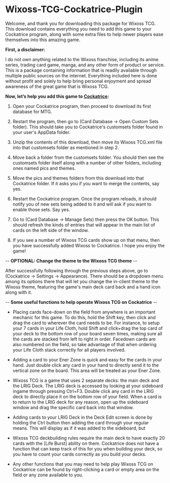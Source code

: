 # Wixoss-TCG-Cockatrice-Plugin

Welcome, and thank you for downloading this package for Wixoss TCG. This download contains everything you need to add this game to your Cockatrice program, along with some extra files to help newer players ease themselves into this amazing game.

**First, a disclaimer:**

I do not own anything related to the Wixoss franchise, including its anime series, trading card game, manga, and any other form of product or service. This is a package containing information that is readily available through multiple public sources on the internet. Everything included here is done without profit and solely to help bring personal enjoyment and spread awareness of the great game that is Wixoss TCG.

**Now, let’s help you add this game to [Cockatrice](https://cockatrice.github.io/):**

1. Open your Cockatrice program, then proceed to download its first database for MTG.

2. Restart the program, then go to (Card Database -> Open Custom Sets folder).  This should take you to Cockatrice's customsets folder found in your user's AppData folder.  

3. Unzip the contents of this download, then move its Wixoss TCG.xml file into that customsets folder as mentioned in step 2.

4. Move back a folder from the customsets folder.  You should then see the customsets folder itself along with a number of other folders, including ones named pics and themes.

5. Move the pics and themes folders from this download into that Cockatrice folder.  If it asks you if you want to merge the contents, say yes.

6. Restart the Cockatrice program.  Once the program reloads, it should notify you of new sets being added to it and will ask if you want to enable those sets.  Say yes.

7. Go to (Card Database -> Manage Sets) then press the OK button.  This should refresh the kinds of entries that will appear in the main list of cards on the left side of the window.

8. If you see a number of Wixoss TCG cards show up on that menu, then you have successfully added Wixoss to Cockatrice.  I hope you enjoy the game!

-- **OPTIONAL:  Change the theme to the Wixoss TCG theme** --

After successfully following through the previous steps above, go to (Cockatrice -> Settings -> Appearance). There should be a dropdown menu among its options there that will let you change the in-client theme to the Wixoss theme, featuring the game's main deck card back and a hand icon along with it.

-- **Some useful functions to help operate Wixoss TCG on Cockatrice** --

- Placing cards face-down on the field from anywhere is an important mechanic for this game. To do this, hold the Shift key, then click and drag the card to wherever the card needs to be. For instance, to setup your 7 cards in your Life Cloth, hold Shift and click+drag the top card of your deck to the bottom row of your board seven times, making sure all the cards are stacked from left to right in order. Facedown cards are also numbered on the field, so take advantage of that when ordering your Life Cloth stack correctly for all players involved.

- Adding a card to your Ener Zone is quick and easy for the cards in your hand. Just double click any card in your hand to directly send it to the vertical zone on the board. This area will be treated as your Ener Zone.

-  Wixoss TCG is a game that uses 2 separate decks: the main deck and the LRIG Deck. The LRIG deck is accessed by looking at your sideboard ingame through pressing Ctrl+F3. Double click any card in the LRIG deck to directly place it on the bottom row of your field. When a card is to return to the LRIG deck for any reason, open up the sideboard window and drag the specific card back into that window.

-  Adding cards to your LRIG Deck in the Deck Edit screen is done by holding the Ctrl button then adding the card through your regular means. This will display as if it was added to the sideboard, but 

-  Wixoss TCG deckbuilding rules require the main deck to have exactly 20 cards with the [Life Burst] ability on them. Cockatrice does not have a function that can keep track of this for you when building your deck, so you have to count your cards correctly as you build your decks.

-  Any other functions that you may need to help play Wixoss TCG on Cockatrice can be found by right-clicking a card or empty area on the field or any zone available to you.
